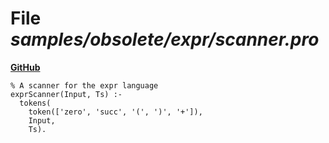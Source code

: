 # File _samples/obsolete/expr/scanner.pro_
**[GitHub](https://github.com/softlang/yas/blob/master/samples/obsolete/expr/scanner.pro)**
```
% A scanner for the expr language
exprScanner(Input, Ts) :-
  tokens(
    token(['zero', 'succ', '(', ')', '+']),
    Input,
    Ts).

```
